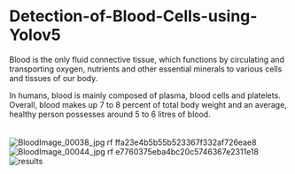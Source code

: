 # Detection-of-Blood-Cells-using-Yolov5
Blood is the only fluid connective tissue, which functions by circulating and transporting oxygen, nutrients and other essential minerals to various cells and tissues of our body.

In humans, blood is mainly composed of plasma, blood cells and platelets. Overall, blood makes up 7 to 8 percent of total body weight and an average, healthy person possesses around 5 to 6 litres of blood.</br>
</br>
</br>
![BloodImage_00038_jpg rf ffa23e4b5b55b523367f332af726eae8](https://user-images.githubusercontent.com/67821036/142768391-386a83a5-d685-4f66-99b0-e9d6d1608b40.jpg)
![BloodImage_00044_jpg rf e7760375eba4bc20c5746367e2311e18](https://user-images.githubusercontent.com/67821036/142768402-7da96ee6-aee1-4adc-be12-cdf68b9ce2e3.jpg)
![results](https://user-images.githubusercontent.com/67821036/142768407-e7d4d629-56c6-4e79-8052-87f46d3417ea.png)
